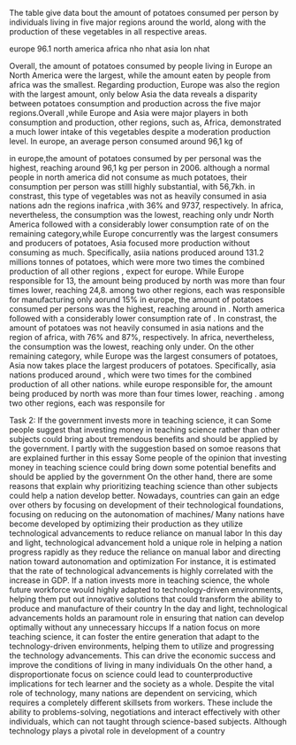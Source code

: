 The table give data bout the amount of potatoes consumed per person by individuals living in five major regions around the world, along with the production of these vegetables in all respective areas.

europe 96.1 north america 
africa nho nhat
asia lon nhat

Overall, the amount of potatoes consumed by people living in Europe an North America were the largest, while the amount eaten by people from africa was the smallest. Regarding production, Europe was also the region with the largest amount, only below Asia 
   the data reveals a disparity between potatoes consumption and production across the five major regions.Overall ,while Europe and Asia were major players in both consumption and production, other regions, such as, Africa, demonstrated a much lower intake of this vegetables despite a moderation production level.
 In europe, an average person consumed around 96,1 kg of 
 
 in europe,the amount of potatoes consumed by per personal was the highest,  reaching around 96,1 kg per person in 2006. although a normal people in north america did not consume as much potatoes, their consumption per person was stilll highly substantial, with 56,7kh. in constrast, this type of vegetables was not as heavily consumed in asia nations adn the regions inafrica ,with 36% and 9737, respectively. In africa, nevertheless, the consumption was the lowest, reaching only undr
 North America followed with a considerably lower consumption rate of 
 on the remaining category,while Europe concurrently was the largest consumers and producers of potatoes, Asia focused more production without consuming as much. Specifically, asiia nations produced around 131.2 millions tonnes of potatoes, which were more two times the combined production of all other regions , expect for europe. While Europe responsible for 13, the amount being produced by north was more than four times lower, reaching 24,8. among two other regions, each was responsible for manufacturing only aorund 15%
 in europe, the amount of potatoes consumed per persons was the highest, reaching around in . North america followed with a considerably lower consumption rate of . In constrast, the amount of potatoes was not heavily consumed in asia nations and the region of africa, with 76% and 87%, respectively. In africa, nevertheless, the consumption was the lowest, reaching only under.
 On the other remaining category, while Europe was the largest consumers of potatoes, Asia now takes place the largest producers of potatoes. Specifically, asia nations produced around , which were two times for the combined production of all other nations. while europe responsible for, the amount being produced by north was more than four times lower, reaching . among two other regions, each was responsile for 

Task 2:
If the government invests more in teaching science, it can 
Some people suggest that investing money in teaching science rather than other subjects could bring about tremendous benefits and should be applied by the government. I partly with the suggestion based on somoe reasons that are explained further in this essay
Some people of the opinion that investing money in teaching science could bring down some potential benefits and should be applied by the government
On the other hand, there are some reasons that explain why prioritizing teaching science than other subjects could help a nation develop better. 
Nowadays, countries can gain an edge over others by focusing on development of their technological foundations, focusing on reducing on the autonomation of machines/ Many nations have become developed by optimizing their production as they utilize technological advancements to reduce reliance on manual labor
In this day and light, technological advancement hold a unique role in helping a nation progress rapidly as they reduce the reliance on manual labor and directing nation toward autonomation and optimization 
For instance, it is estimated that the rate of technological advancements is highly correlated with the increase in GDP. If a nation invests more in teaching science, the whole future workforce would highly adapted to technology-driven environments, helping them put out innovative solutions that could transform the ability to produce and manufacture of their country
In the day and light, technological advancements holds an paramount role in ensuring that nation can develop optimally without any unnecessary hiccups If a nation focus on more teaching science, it can foster the entire generation that adapt to the technology-driven environments, helping them to utilize and progressing the technology advancements. This can drive the economic success and improve the conditions of living in many individuals 
On the other hand, a disproportionate focus on science could lead to counterproductive implications for tech learner and the society as a whole. Despite the vital role of technology, many nations are dependent on servicing, which requires a completely different skillsets from workers. These include the ability to problems-solving, negotiations and interact effectively with other individuals, which can not taught through science-based subjects.
Although technology plays a pivotal role in development of a country 
